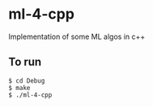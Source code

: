 # ml-4-cpp
Implementation of some ML algos in c++

## To run
```
$ cd Debug
$ make
$ ./ml-4-cpp
```
